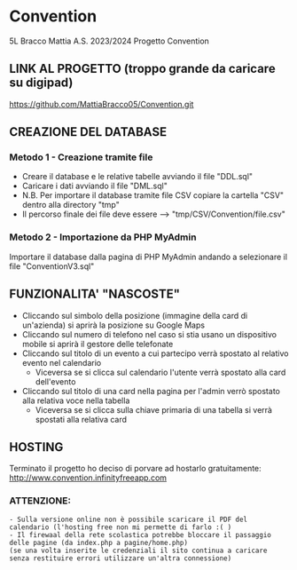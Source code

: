 # Convention

5L Bracco Mattia
A.S. 2023/2024
Progetto Convention

## LINK AL PROGETTO (troppo grande da caricare su digipad)
https://github.com/MattiaBracco05/Convention.git

## CREAZIONE DEL DATABASE

### Metodo 1 - Creazione tramite file
* Creare il database e le relative tabelle avviando il file "DDL.sql"
* Caricare i dati avviando il file "DML.sql"
* N.B. Per importare il database tramite file CSV copiare la cartella "CSV" dentro alla directory "tmp"
* Il percorso finale dei file deve essere --> "tmp/CSV/Convention/file.csv"

### Metodo 2 - Importazione da PHP MyAdmin
Importare il database dalla pagina di PHP MyAdmin andando a selezionare il file "ConventionV3.sql"

## FUNZIONALITA' "NASCOSTE"
* Cliccando sul simbolo della posizione (immagine della card di un'azienda) si aprirà la posizione su Google Maps
* Cliccando sul numero di telefono nel caso si stia usano un dispositivo mobile si aprirà il gestore delle telefonate
* Cliccando sul titolo di un evento a cui partecipo verrà spostato al relativo evento nel calendario
  * Viceversa se si clicca sul calendario l'utente verrà spostato alla card dell'evento
* Cliccando sul titolo di una card nella pagina per l'admin verrò spostato alla relativa voce nella tabella
  * Viceversa se si clicca sulla chiave primaria di una tabella si verrà spostati alla relativa card

## HOSTING
Terminato il progetto ho deciso di porvare ad hostarlo gratuitamente: http://www.convention.infinityfreeapp.com

### ATTENZIONE:
	- Sulla versione online non è possibile scaricare il PDF del calendario (l'hosting free non mi permette di farlo :( )
	- Il firewaal della rete scolastica potrebbe bloccare il passaggio delle pagine (da index.php a pagine/home.php)
	(se una volta inserite le credenziali il sito continua a caricare senza restituire errori utilizzare un'altra connessione)
